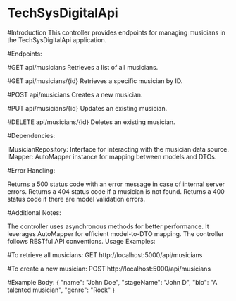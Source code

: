 # TechSysDigitalApi

#Introduction
This controller provides endpoints for managing musicians in the TechSysDigitalApi application.

#Endpoints:

#GET api/musicians
Retrieves a list of all musicians.

#GET api/musicians/{id}
Retrieves a specific musician by ID.

#POST api/musicians
Creates a new musician.

#PUT api/musicians/{id}
Updates an existing musician.

#DELETE api/musicians/{id}
Deletes an existing musician.


#Dependencies:

IMusicianRepository: Interface for interacting with the musician data source.
IMapper: AutoMapper instance for mapping between models and DTOs.


#Error Handling:

Returns a 500 status code with an error message in case of internal server errors.
Returns a 404 status code if a musician is not found.
Returns a 400 status code if there are model validation errors.


#Additional Notes:

The controller uses asynchronous methods for better performance.
It leverages AutoMapper for efficient model-to-DTO mapping.
The controller follows RESTful API conventions.
Usage Examples:

#To retrieve all musicians:
GET http://localhost:5000/api/musicians

#To create a new musician:
POST http://localhost:5000/api/musicians

#Example
Body: { "name": "John Doe", "stageName": "John D", "bio": "A talented musician", "genre": "Rock" }
